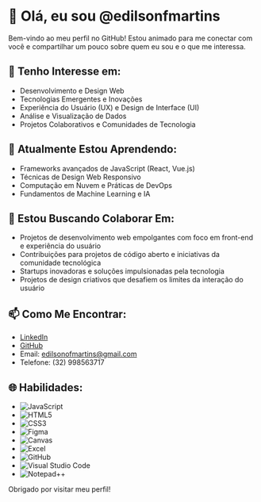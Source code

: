 # 👋 Olá, eu sou @edilsonfmartins

Bem-vindo ao meu perfil no GitHub! Estou animado para me conectar com você e compartilhar um pouco sobre quem eu sou e o que me interessa.

## 👀 Tenho Interesse em:

- Desenvolvimento e Design Web
- Tecnologias Emergentes e Inovações
- Experiência do Usuário (UX) e Design de Interface (UI)
- Análise e Visualização de Dados
- Projetos Colaborativos e Comunidades de Tecnologia

## 🌱 Atualmente Estou Aprendendo:

- Frameworks avançados de JavaScript (React, Vue.js)
- Técnicas de Design Web Responsivo
- Computação em Nuvem e Práticas de DevOps
- Fundamentos de Machine Learning e IA

## 🚀 Estou Buscando Colaborar Em:

- Projetos de desenvolvimento web empolgantes com foco em front-end e experiência do usuário
- Contribuições para projetos de código aberto e iniciativas da comunidade tecnológica
- Startups inovadoras e soluções impulsionadas pela tecnologia
- Projetos de design criativos que desafiem os limites da interação do usuário

## 📫 Como Me Encontrar:

- [LinkedIn](https://www.linkedin.com/in/edilson-martins-ads/)
- [GitHub](https://github.com/edilsonfmartins)
- Email: edilsonofmartins@gmail.com
- Telefone: (32) 998563717

## 🌐 Habilidades:

- ![JavaScript](https://img.shields.io/badge/JavaScript-F7DF1C?style=flat&logo=javascript&logoColor=black)
- ![HTML5](https://img.shields.io/badge/HTML5-E34F26?style=flat&logo=html5&logoColor=white)
- ![CSS3](https://img.shields.io/badge/CSS3-1572B6?style=flat&logo=css3&logoColor=white)
- ![Figma](https://img.shields.io/badge/Figma-F24E1E?style=flat&logo=figma&logoColor=white)
- ![Canvas](https://img.shields.io/badge/Canvas-000000?style=flat&logo=canvas&logoColor=white)
- ![Excel](https://img.shields.io/badge/Excel-217346?style=flat&logo=microsoft-excel&logoColor=white)
- ![GitHub](https://img.shields.io/badge/GitHub-181717?style=flat&logo=github&logoColor=white)
- ![Visual Studio Code](https://img.shields.io/badge/VS_Code-007ACC?style=flat&logo=visual-studio-code&logoColor=white)
- ![Notepad++](https://img.shields.io/badge/Notepad++-90A959?style=flat&logo=notepad-plus-plus&logoColor=white)


Obrigado por visitar meu perfil! 
